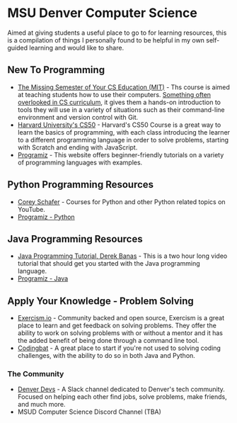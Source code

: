 # MSU Denver Computer Science

Aimed at giving students a useful place to go to for learning resources, this is a compilation of things I personally found to be helpful in my own self-guided learning and would like to share.

## New To Programming

- [The Missing Semester of Your CS Education (MIT)](https://missing.csail.mit.edu/) - Ths course is aimed at teaching students how to use their computers. [Something often overlooked in CS curriculum](https://missing.csail.mit.edu/about/), it gives them a hands-on introduction to tools they will use in a variety of situations such as their command-line environment and version control with Git.
- [Harvard University's CS50](https://www.youtube.com/playlist?list=PLhQjrBD2T381L3iZyDTxRwOBuUt6m1FnW) - Harvard's CS50 Course is a great way to learn the basics of programming, with each class introducing the learner to a different programming language in order to solve problems, starting with Scratch and ending with JavaScript.
- [Programiz](https://www.programiz.com/) - This website offers beginner-friendly tutorials on a variety of programming languages with examples.

## Python Programming Resources

- [Corey Schafer](https://www.youtube.com/user/schafer5/featured) - Courses for Python and other Python related topics on YouTube.
- [Programiz - Python](https://www.programiz.com/python-programming)

## Java Programming Resources

- [Java Programming Tutorial, Derek Banas](https://www.youtube.com/watch?v=n-xAqcBCws4) - This is a two hour long video tutorial that should get you started with the Java programming language.
- [Programiz - Java](https://www.programiz.com/java-programming)

## Apply Your Knowledge - Problem Solving

- [Exercism.io](https://exercism.io/) - Community backed and open source, Exercism is a great place to learn and get feedback on solving problems. They offer the ability to work on solving problems with or without a mentor and it has the added benefit of being done through a command line tool.
- [Codingbat](https://codingbat.com/) - A great place to start if you're not used to solving coding challenges, with the ability to do so in both Java and Python.

### The Community

- [Denver Devs](https://www.denverdevs.org/) - A Slack channel dedicated to Denver's tech community. Focused on helping each other find jobs, solve problems, make friends, and much more.
- MSUD Computer Science Discord Channel (TBA)
